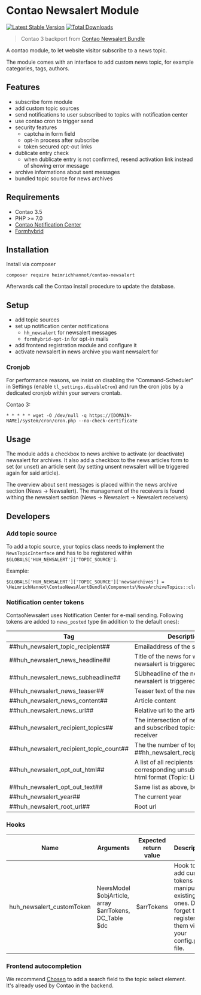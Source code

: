 # Contao Newsalert Module
[![Latest Stable Version](https://poser.pugx.org/heimrichhannot/contao-newsalert/v/stable)](https://packagist.org/packages/heimrichhannot/contao-newsalert)
[![Total Downloads](https://poser.pugx.org/heimrichhannot/contao-newsalert/downloads)](https://packagist.org/packages/heimrichhannot/contao-newsalert)

> Contao 3 backport from [Contao Newsalert Bundle](https://github.com/heimrichhannot/contao-newsalert-bundle)

A contao module, to let website visitor subscribe to a news topic.

The module comes with an interface to add custom news topic, for example categories, tags, authors.

## Features
* subscribe form module
* add custom topic sources
* send notifications to user subscribed to topics with notification center
* use contao cron to trigger send
* security features
    * captcha in form field
    * opt-in process after subscribe
    * token secured opt-out links
* dublicate entry check
    * when dublicate entry is not confirmed, resend activation link instead of showing error message
* archive informations about sent messages
* bundled topic source for news archives


## Requirements

* Contao 3.5
* PHP >= 7.0
* [Contao Notification Center](https://github.com/terminal42/contao-notification_center)
* [Formhybrid](https://github.com/heimrichhannot/contao-formhybrid)

## Installation

Install via composer

```
composer require heimrichhannot/contao-newsalert
```

Afterwards call the Contao install procedure to update the database.

## Setup

* add topic sources
* set up notification center notifications
    * `hh_newsalert` for newsalert messages
    * `formhybrid-opt-in` for opt-in mails
* add frontend registration module and configure it
* activate newsalert in news archive you want newsalert for

### Cronjob


For performance reasons, we insist on disabling the "Command-Scheduler" in Settings (enable `tl_settings.disableCron`) and run the cron jobs by a dedicated cronjob within your servers crontab.

Contao 3: 

```
* * * * * wget -O /dev/null -q https://[DOMAIN-NAME]/system/cron/cron.php --no-check-certificate
```

## Usage

The module adds a checkbox to news archive to activate (or deactivate) newsalert for archives. It also add a checkbox to the news articles form to set (or unset) an article sent (by setting unsent newsalert will be triggered again for said article).

The overview about sent messages is placed within the news archive section (News -> Newsalert).
The management of the receivers is found withing the newsalert section (News -> Newsalert -> Newsalert receivers)

## Developers

### Add topic source

To add a topic source, your topics class needs to implement the `NewsTopicInterface` and has to be registered within `$GLOBALS['HUH_NEWSALERT']['TOPIC_SOURCE']`.

Example:

```
$GLOBALS['HUH_NEWSALERT']['TOPIC_SOURCE']['newsarchives'] = \HeimrichHannot\ContaoNewsAlertBundle\Components\NewsArchiveTopics::class;
```

### Notification center tokens
ContaoNewsalert uses Notification Center for e-mail sending. Following tokens are added to `news_posted` type (in addition to the default ones): 

Tag                                   | Description
--------------------------------------|-----------
##huh_newsalert_topic_recipient##      | Emailaddress of the subscriber
##huh_newsalert_news_headline##        | Title of the news for which newsalert is triggered
##huh_newsalert_news_subheadline##     | SUbheadline of the news for which newsalert is triggered
##huh_newsalert_news_teaser##          | Teaser text of the news article
##huh_newsalert_news_content##         | Article content
##huh_newsalert_news_url##             | Relative url to the article
##huh_newsalert_recipient_topics##     | The intersection of news topics and subscribed topics of the receiver
##huh_newsalert_recipient_topic_count##| The the number of topics from ##hh_newsalert_recipient_topics##
##huh_newsalert_opt_out_html##         | A list of all recipients topics and the corresponding unsubscribe links in html format (Topic: Link)
##huh_newsalert_opt_out_text##         | Same list as above, but textonly
##huh_newsalert_year##                 | The current year
##huh_newsalert_root_url##             | Root url

### Hooks

Name                     | Arguments                                            | Expected return value | Description
-------------------------|------------------------------------------------------|-----------------------|------------
huh_newsalert_customToken |NewsModel $objArticle, array $arrTokens, DC_Table $dc | $arrTokens            | Hook to add custom tokens or manipulate existing ones. Don't forget to register them via your config.php file.

### Frontend autocompletion
We recommend [Chosen](https://harvesthq.github.io/chosen/) to add a search field to the topic select element. It's already used by Contao in the backend.